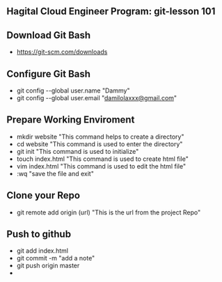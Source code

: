 ## Hagital Cloud Engineer Program: git-lesson 101  
## Download Git Bash  
- https://git-scm.com/downloads
## Configure Git Bash  
- git config --global user.name "Dammy"
- git config --global user.email "damilolaxxx@gmail.com"
## Prepare Working Enviroment  
- mkdir website "This command helps to create a directory"
- cd website "This command is used to enter the directory"
- git init "This command is used to initialize"
- touch index.html "This command is used to create html file"
- vim index.html "This command is used to edit the html file"
- :wq "save the file and exit"
## Clone your Repo
- git remote add origin (url) "This is the url from the project Repo"
## Push to github  
- git add index.html 
- git commit -m "add a note"
- git push origin master
- 

